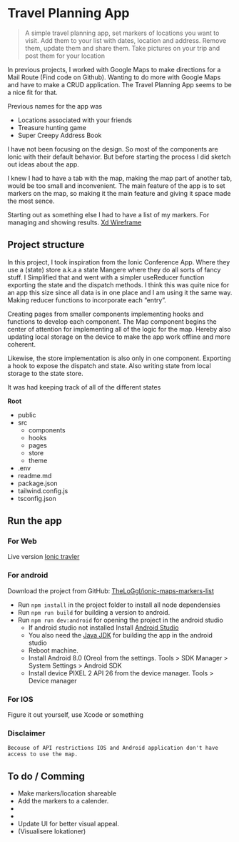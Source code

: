# Travel Planning App

> A simple travel planning app, set markers of locations you want to visit. Add them to your list with dates, location and address. Remove them, update them and share them. Take pictures on your trip and post them for your location

In previous projects, I worked with Google Maps to make directions for a Mail Route (Find code on Github). Wanting to do more with Google Maps and have to make a CRUD application. The Travel Planning App seems to be a nice fit for that.

Previous names for the app was

- Locations associated with your friends
- Treasure hunting game
- Super Creepy Address Book

I have not been focusing on the design. So most of the components are Ionic with their default behavior. But before starting the process I did sketch out ideas about the app.

I knew I had to have a tab with the map, making the map part of another tab, would be too small and inconvenient. The main feature of the app is to set markers on the map, so making it the main feature and giving it space made the most sence.

Starting out as something else I had to have a list of my markers. For managing and showing results.
[Xd Wireframe](https://xd.adobe.com/view/d66b11ca-a67b-48e6-aa09-38fe9b00422b-8338/)

## Project structure

In this project, I took inspiration from the Ionic Conference App. Where they use a (state) store a.k.a a state Mangere where they do all sorts of fancy stuff. I Simplified that and went with a simpler useReducer function exporting the state and the dispatch methods.
I think this was quite nice for an app this size since all data is in one place and I am using it the same way. Making reducer functions to incorporate each “entry”.

Creating pages from smaller components implementing hooks and functions to develop each component. The Map component begins the center of attention for implementing all of the logic for the map. Hereby also updating local storage on the device to make the app work offline and more coherent.

Likewise, the store implementation is also only in one component. Exporting a hook to expose the dispatch and state. Also writing state from local storage to the state store.

It was had keeping track of all of the different states

**Root**

- public
- src
  - components
  - hooks
  - pages
  - store
  - theme
- .env
- readme.md
- package.json
- tailwind.config.js
- tsconfig.json

## Run the app

### For Web

Live version [Ionic travler](http://ionic-travler.lasseaakjaer.com/map)

### For android

Download the project from GitHub: [TheLoGgI/ionic-maps-markers-list](https://github.com/TheLoGgI/ionic-maps-markers-list)

- Run `npm install` in the project folder to install all node dependensies
- Run `npm run build` for building a version to android.
- Run `npm run dev:android` for opening the project in the android studio
  - If android studio not installed Install [Android Studio](https://developer.android.com/studio/install)
  - You also need the [Java JDK](https://www.oracle.com/java/technologies/downloads/) for building the app in the android studio
  - Reboot machine.
  - Install Android 8.0 (Oreo) from the settings. Tools > SDK Manager > System Settings > Android SDK
  - Install device PIXEL 2 API 26 from the device manager. Tools > Device manager

### For IOS

Figure it out yourself, use Xcode or something

### Disclaimer

    Becouse of API restrictions IOS and Android application don't have access to use the map.

## To do / Comming

- Make markers/location shareable
- Add the markers to a calender.
-
-
- Update UI for better visual appeal.
- (Visualisere lokationer)
